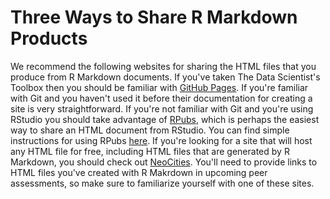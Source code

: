# Three Ways to Share R Markdown Products

We recommend the following websites for sharing the HTML files that you produce from R Markdown documents. If you've taken The Data Scientist's Toolbox then you should be familiar with [GitHub Pages](https://pages.github.com/). If you're familiar with Git and you haven't used it before their documentation for creating a site is very straightforward. If you're not familiar with Git and you're using RStudio you should take advantage of [RPubs](http://rpubs.com/), which is perhaps the easiest way to share an HTML document from RStudio. You can find simple instructions for using RPubs [here](http://rpubs.com/about/getting-started). If you're looking for a site that will host any HTML file for free, including HTML files that are generated by R Markdown, you should check out [NeoCities](https://neocities.org/). You'll need to provide links to HTML files you've created with R Makrdown in upcoming peer assessments, so make sure to familiarize yourself with one of these sites.